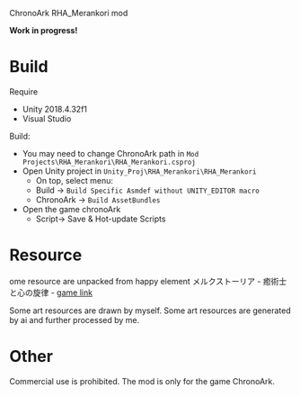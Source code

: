 
ChronoArk
RHA_Merankori mod

**Work in progress!**

# Build

Require
- Unity 2018.4.32f1
- Visual Studio

Build:
- You may need to change ChronoArk path in `Mod Projects\RHA_Merankori\RHA_Merankori.csproj`
- Open Unity project in `Unity_Proj\RHA_Merankori\RHA_Merankori`
    - On top, select menu:
    - Build → `Build Specific Asmdef without UNITY_EDITOR macro`
    - ChronoArk → `Build AssetBundles`
- Open the game chronoArk
    - Script-> Save & Hot-update Scripts

# Resource

ome resource are unpacked from happy element 
メルクストーリア - 癒術士と心の旋律 -
[game link](https://mercstoria.happyelements.co.jp/)

Some art resources are drawn by myself.
Some art resources are generated by ai and further processed by me.


# Other

Commercial use is prohibited.
The mod is only for the game ChronoArk.
